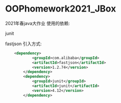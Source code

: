 # OOPhomework2021_JBox
2021年春java大作业
使用的依赖:

junit

fastjson
引入方式:
```xml
	<dependency>
            <groupId>com.alibaba</groupId>
            <artifactId>fastjson</artifactId>
            <version>1.2.74</version>
        </dependency>
        <dependency>
            <groupId>junit</groupId>
            <artifactId>junit</artifactId>
            <version>4.12</version>
        </dependency>
